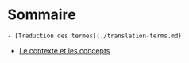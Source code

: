 # Sommaire

    - [Traduction des termes](./translation-terms.md)

- [Le contexte et les concepts](./background-and-concepts.md)

